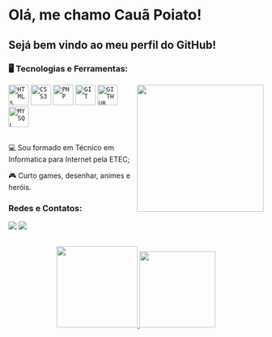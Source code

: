 # Olá, me chamo Cauã Poiato!
## Sejá bem vindo ao meu perfil do GitHub!
  
### 🖥️ Tecnologias e Ferramentas: 
<img width="250px" align="right" src="https://github-production-user-asset-6210df.s3.amazonaws.com/111518247/384092628-6661771d-b656-4077-8397-01ba3611f493.png?X-Amz-Algorithm=AWS4-HMAC-SHA256&X-Amz-Credential=AKIAVCODYLSA53PQK4ZA%2F20241107%2Fus-east-1%2Fs3%2Faws4_request&X-Amz-Date=20241107T182801Z&X-Amz-Expires=300&X-Amz-Signature=e257c861746329d4ee969c4a3f98b1860965a49fb06ffbce3021c60756db20f8&X-Amz-SignedHeaders=host">
<code><img width="40px" src="https://cdn.jsdelivr.net/gh/devicons/devicon/icons/html5/html5-original-wordmark.svg" title = "HTML5"/></code>
<code><img width="40px" src="https://cdn.jsdelivr.net/gh/devicons/devicon/icons/css3/css3-original-wordmark.svg" title = "CSS3"/></code>
<code><img width="40px" src="https://cdn.jsdelivr.net/gh/devicons/devicon@latest/icons/php/php-original.svg" title = "PHP"/></code>
<code><img width="40px" src="https://cdn.jsdelivr.net/gh/devicons/devicon/icons/git/git-original.svg" title = "GIT"/></code>
<code><img width="40px" src="https://cdn.jsdelivr.net/gh/devicons/devicon/icons/github/github-original.svg" title = "GITHUB"/></code>
<code><img width="40px" src="https://cdn.jsdelivr.net/gh/devicons/devicon/icons/mysql/mysql-original.svg" title = "MYSQL"/></code>

</br>
</br>
<div display="inline-block">
 <p align="left">💻 Sou formado em Técnico em Informatica para Internet pela ETEC;</p>
 <p align="left">🎮  Curto games, desenhar, animes e heróis.</p>
</div>


 ### Redes e Contatos:
 
<div> 
  <a href = "mailto:cauapoiatto@gmail.com"><img src="https://img.shields.io/badge/Gmail-D14836?style=for-the-badge&logo=gmail&logoColor=white" target="_blank"></a>
  <a href="https://www.linkedin.com/in/cau%C3%A3-poiato-a124341b4/" target="_blank"><img src="https://img.shields.io/badge/-LinkedIn-%230077B5?style=for-the-badge&logo=linkedin&logoColor=white" target="_blank"></a> 
</div>


##
<div>
  <p align="center" >
  <a href="[https://github.com/Cauapoiatol](https://github.com/Cauapoiato)"> 
  <img height="160em" src="https://github-readme-stats.vercel.app/api?username=Cauapoiato&show_icons=true&theme=tokyonight&include_all_commits=true&count_private=true"/>
  <img height="150em" src="https://github-readme-stats.vercel.app/api/top-langs/?username=Cauapoiato&layout=compact&langs_count=16&theme=tokyonight"/>  
  </p>
</div>
